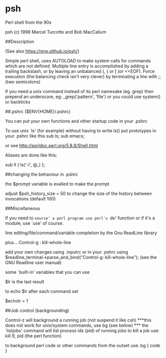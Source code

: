 # psh
Perl shell from the 90s

psh (c) 1998 Marcel Turcotte and Bob MacCallum 

##Description

(See also https://gnp.github.io/psh/)

Simple perl shell, uses AUTOLOAD to make system calls for commands which
are not defined.  Multiple line entry is accomplished by adding a
trailing backslash, or by leaving an unbalanced (, { or [ (or <<EOF).
Force execution (the balancing check isn't very clever) by terminating
a line with ;; (two semicolons)

If you need a unix command instead of its perl namesake (eg. grep) then 
prepend an underscore, eg: _grep('pattern', 'file') or you could use
system() or backticks 

##.pshrc   ($ENV{HOME}/.pshrc)

You can put your own functions and other startup code in your .pshrc

To use unix `ls' (for example) without having to write ls() put prototypes
in your .pshrc like this
  sub ls;
  sub emacs;

or see http://perldoc.perl.org/5.8.8/Shell.html

Aliases are done like this:

  sub ll { ls('-l', @_) };

##changing the behaviour in .pshrc

the $prompt variable is evalled to make the prompt

adjust $psh_history_size = 50
to change the size of the history between invocations (default 100)

##Miscellaneous

If you need to `source' a perl program use perl's `do' function
or if it's a module, use `use' of course.

line editing/file/command/variable completion by the Gnu ReadLine library

plus... Control-g : kill-whole-line

add your own changes using .inputrc or in your .pshrc using 
  $readline_terminal->parse_and_bind("Control-g: kill-whole-line");
  (see the GNU Readline user manual)

some `built-in' variables that you can use

$lr is the last result

to echo $lr after each command set

$echolr = 1 

##Job control (backgrounding)

Control-z will background a running job (not suspend it like csh)
***this does not work for unix/system commands, use bg (see below) ***
the `listjobs' command will list process ids (pid) of running jobs 
to kill a job use: kill 9, pid  (the perl function)

to background perl code or other commands from the outset use:
bg { code }

